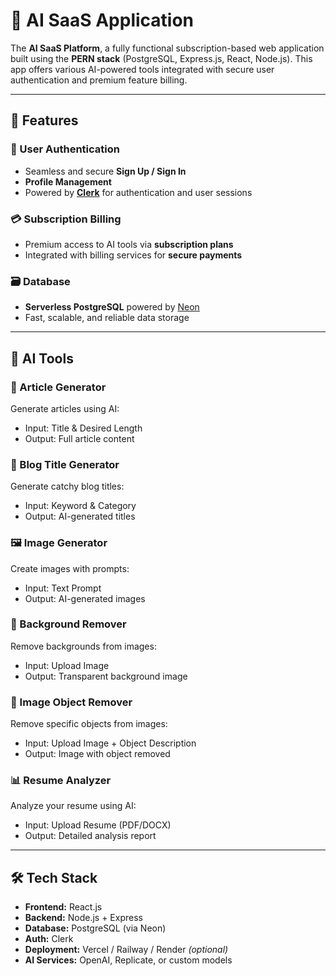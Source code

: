 # 🧠 AI SaaS Application 

The **AI SaaS Platform**, a fully functional subscription-based web application built using the **PERN stack** (PostgreSQL, Express.js, React, Node.js). This app offers various AI-powered tools integrated with secure user authentication and premium feature billing.

---

## 🚀 Features

### 🔐 User Authentication
- Seamless and secure **Sign Up / Sign In**
- **Profile Management**
- Powered by **[Clerk](https://clerk.dev)** for authentication and user sessions

### 💳 Subscription Billing
- Premium access to AI tools via **subscription plans**
- Integrated with billing services for **secure payments**

### 🗃️ Database
- **Serverless PostgreSQL** powered by [Neon](https://neon.tech)
- Fast, scalable, and reliable data storage

---

## 🤖 AI Tools

### 📄 Article Generator
Generate articles using AI:
- Input: Title & Desired Length  
- Output: Full article content

### 📝 Blog Title Generator
Generate catchy blog titles:
- Input: Keyword & Category  
- Output: AI-generated titles

### 🖼️ Image Generator
Create images with prompts:
- Input: Text Prompt  
- Output: AI-generated images

### 🧽 Background Remover
Remove backgrounds from images:
- Input: Upload Image  
- Output: Transparent background image

### 🧼 Image Object Remover
Remove specific objects from images:
- Input: Upload Image + Object Description  
- Output: Image with object removed

### 📊 Resume Analyzer
Analyze your resume using AI:
- Input: Upload Resume (PDF/DOCX)  
- Output: Detailed analysis report

---

## 🛠️ Tech Stack

- **Frontend:** React.js  
- **Backend:** Node.js + Express  
- **Database:** PostgreSQL (via Neon)  
- **Auth:** Clerk  
- **Deployment:** Vercel / Railway / Render *(optional)*  
- **AI Services:** OpenAI, Replicate, or custom models

